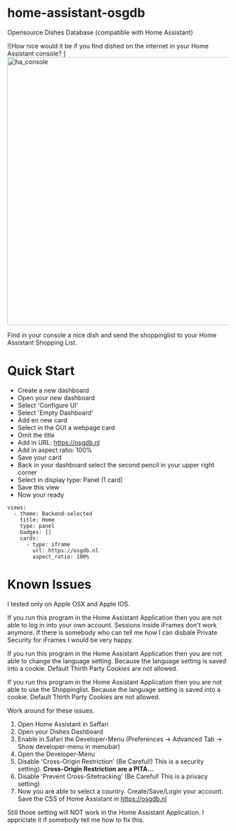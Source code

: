 # home-assistant-osgdb
Opensource Dishes Database (compatible with Home Assistant)

![How nice would it be if you find dished on the internet in your Home Assistant console? ]<img width="611" alt="ha_console" src="https://user-images.githubusercontent.com/34937329/185789871-87385463-601d-4350-a3c9-46f7b3c0807c.png">

Find in your console a nice dish and send the shoppinglist to your Home Assistant Shopping List.

# Quick Start
- Create a new dashboard
- Open your new dashboard
- Select 'Configure UI'
- Select 'Empty Dashboard'
- Add en new card
- Select in the GUI a webpage card
- Omit the title
- Add in URL: https://osgdb.nl
- Add in aspect ratio: 100%
- Save your card
- Back in your dashboard select the second pencil in your upper right corner
- Select in display type: Panel (1 card)
- Save this view
- Now your ready

```
views:
  - theme: Backend-selected
    title: Home
    type: panel
    badges: []
    cards:
      - type: iframe
        url: https://osgdb.nl
        aspect_ratio: 100%
```

# Known Issues
I tested only on Apple OSX and Apple IOS. 

If you run this program in the Home Assistant Application then you are not able to log in into your own account. Sessions inside iFrames don't work anymore.
If there is somebody who can tell me how I can disbale Private Security for iFrames I would be very happy.

If you run this program in the Home Assistant Application then you are not able to change the language setting. Because the language setting is saved into a cookie. Default Thirth Party Cookies are not allowed.

If you run this program in the Home Assistant Application then you are not able to use the Shoppinglist. Because the language setting is saved into a cookie. Default Thirth Party Cookies are not allowed.

Work around for these issues.
1. Open Home Assistant in Saffari
2. Open your Dishes Dashboard
3. Enable in Safari the Developer-Menu (Preferences -> Advanced Tab -> Show developer-menu in menubar)
4. Open the Developer-Menu
5. Disable 'Cross-Origin Restriction' (Be Careful!) This is a security setting). **Cross-Origin Restriction are a PITA...**
6. Disable 'Prevent Cross-Sitetracking' (Be Careful! This is a privacy setting)
7. Now you are able to select a country. Create/Save/Login your account. Save the CSS of Home Assistant in https://osgdb.nl 

Still those setting will NOT work in the Home Assistant Application. I appriciate it if somebody tell me how to fix this.
